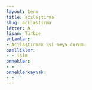 ```yaml
---
layout: term
title: acılaştırma
slug: acilastirma
letter: A
lisan: Türkçe
anlamlar:
- Acılaştırmak işi veya durumu
ozellikler:
- - isim
ornekler:
- - ''
orneklerkaynak:
- - ''
---
```

